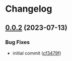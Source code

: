 # Changelog

## [0.0.2](https://github.com/filecoin-project/filsnap/compare/filsnap-adapter-v0.0.1...filsnap-adapter-v0.0.2) (2023-07-13)


### Bug Fixes

* initial commit ([cf3479f](https://github.com/filecoin-project/filsnap/commit/cf3479fdd0af6dc1b23bfba9063b028f68fb3006))

